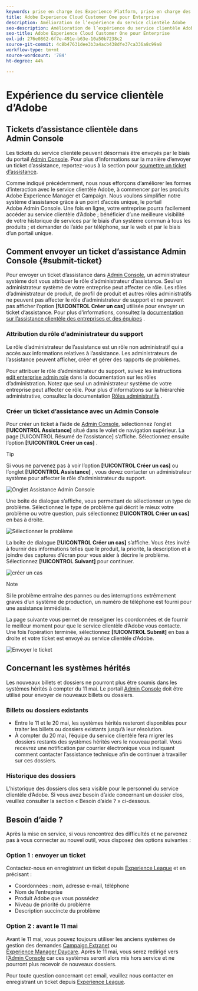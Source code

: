 ```yaml
---
keywords: prise en charge des Experience Platform, prise en charge des plateformes, prise en charge des services intelligents ; assistance clientèle ; prise en charge de l’attribution en ai ; prise en charge du rtcdp; envoyer un ticket d’assistance ; assistance clientèle
title: Adobe Experience Cloud Customer One pour Enterprise
description: Amélioration de l’expérience du service clientèle Adobe
seo-description: Amélioration de l’expérience du service clientèle Adobe
seo-title: Adobe Experience Cloud Customer One pour Enterprise
exl-id: 276e0862-6f7e-491e-b63e-10a50b7238c2
source-git-commit: 4c8b47631dee3b3a4acb438dfe37ca336a8c99a8
workflow-type: tm+mt
source-wordcount: '784'
ht-degree: 44%

---
```


# Expérience du service clientèle d’Adobe

## Tickets d’assistance clientèle dans Admin Console

Les tickets du service clientèle peuvent désormais être envoyés par le biais du portail [Admin Console](https://adminconsole.adobe.com/). Pour plus d’informations sur la manière d’envoyer un ticket d’assistance, reportez-vous à la section pour [soumettre un ticket d’assistance](#submit-ticket).

Comme indiqué précédemment, nous nous efforçons d’améliorer les formes d’interaction avec le service clientèle Adobe, à commencer par les produits Adobe Experience Manager et Campaign. Nous voulons simplifier notre système d’assistance grâce à un point d’accès unique, le portail Adobe Admin Console. Une fois en ligne, votre entreprise pourra facilement accéder au service clientèle d’Adobe ; bénéficier d’une meilleure visibilité de votre historique de services par le biais d’un système commun à tous les produits ; et demander de l’aide par téléphone, sur le web et par le biais d’un portail unique.

## Comment envoyer un ticket d’assistance Admin Console {#submit-ticket}

Pour envoyer un ticket d’assistance dans [Admin Console](https://adminconsole.adobe.com/), un administrateur système doit vous attribuer le rôle d’administrateur d’assistance. Seul un administrateur système de votre entreprise peut affecter ce rôle. Les rôles d’administrateur de produit, de profil de produit et autres rôles administratifs ne peuvent pas affecter le rôle d’administrateur de support et ne peuvent pas afficher l’option **[!UICONTROL Créer un cas]** utilisée pour envoyer un ticket d’assistance. Pour plus d’informations, consultez la [documentation sur l’assistance clientèle des entreprises et des équipes](https://helpx.adobe.com/fr/enterprise/using/support-and-expert-services.html) .

### Attribution du rôle d’administrateur du support

Le rôle d’administrateur de l’assistance est un rôle non administratif qui a accès aux informations relatives à l’assistance. Les administrateurs de l’assistance peuvent afficher, créer et gérer des rapports de problèmes.

Pour attribuer le rôle d’administrateur du support, suivez les instructions [edit enterprise admin role](https://helpx.adobe.com/enterprise/using/admin-roles.html#add-admin-teams) dans la documentation sur les rôles d’administration. Notez que seul un administrateur système de votre entreprise peut affecter ce rôle. Pour plus d’informations sur la hiérarchie administrative, consultez la documentation [Rôles administratifs](https://helpx.adobe.com/enterprise/admin-guide.html/enterprise/using/admin-roles.ug.html) .

### Créer un ticket d’assistance avec un Admin Console

Pour créer un ticket à l’aide de [Admin Console](https://adminconsole.adobe.com/), sélectionnez l’onglet **[!UICONTROL Assistance]** situé dans le volet de navigation supérieur. La page [!UICONTROL Résumé de l’assistance] s’affiche. Sélectionnez ensuite l’option **[!UICONTROL Créer un cas]** .

>[!TIP]
>
> Si vous ne parvenez pas à voir l’option **[!UICONTROL Créer un cas]** ou l’onglet **[!UICONTROL Assistance]** , vous devez contacter un administrateur système pour affecter le rôle d’administrateur du support.

![Onglet Assistance Admin Console](./assets/Support.png)

Une boîte de dialogue s’affiche, vous permettant de sélectionner un type de problème. Sélectionnez le type de problème qui décrit le mieux votre problème ou votre question, puis sélectionnez **[!UICONTROL Créer un cas]** en bas à droite.

![Sélectionner le problème](./assets/select-case-type.png)

La boîte de dialogue **[!UICONTROL Créer un cas]** s’affiche. Vous êtes invité à fournir des informations telles que le produit, la priorité, la description et à joindre des captures d’écran pour vous aider à décrire le problème. Sélectionnez **[!UICONTROL Suivant]** pour continuer.

![créer un cas](./assets/create_case.png)

>[!NOTE]
>
> Si le problème entraîne des pannes ou des interruptions extrêmement graves d’un système de production, un numéro de téléphone est fourni pour une assistance immédiate.

La page suivante vous permet de renseigner les coordonnées et de fournir le meilleur moment pour que le service clientèle d’Adobe vous contacte. Une fois l’opération terminée, sélectionnez **[!UICONTROL Submit]** en bas à droite et votre ticket est envoyé au service clientèle d’Adobe.

![Envoyer le ticket](./assets/submit_case.png)

## Concernant les systèmes hérités

Les nouveaux billets et dossiers ne pourront plus être soumis dans les systèmes hérités à compter du 11 mai.  Le portail [Admin Console](https://adminconsole.adobe.com/) doit être utilisé pour envoyer de nouveaux billets ou dossiers.

### Billets ou dossiers existants

* Entre le 11 et le 20 mai, les systèmes hérités resteront disponibles pour traiter les billets ou dossiers existants jusqu’à leur résolution.
* À compter du 20 mai, l’équipe du service clientèle fera migrer les dossiers restants des systèmes hérités vers le nouveau portail.  Vous recevrez une notification par courrier électronique vous indiquant comment contacter l’assistance technique afin de continuer à travailler sur ces dossiers.

### Historique des dossiers

L’historique des dossiers clos sera visible pour le personnel du service clientèle d’Adobe.  Si vous avez besoin d’aide concernant un dossier clos, veuillez consulter la section « Besoin d’aide ? » ci-dessous.

## Besoin d’aide ?

Après la mise en service, si vous rencontrez des difficultés et ne parvenez pas à vous connecter au nouvel outil, vous disposez des options suivantes :

### Option 1 : envoyer un ticket

Contactez-nous en enregistrant un ticket depuis [Experience League](https://experienceleague.adobe.com/?support-solution=General&amp;lang=fr#support) et en précisant :

* Coordonnées : nom, adresse e-mail, téléphone
* Nom de l’entreprise
* Produit Adobe que vous possédez
* Niveau de priorité du problème
* Description succincte du problème

### Option 2 : avant le 11 mai

Avant le 11 mai, vous pouvez toujours utiliser les anciens systèmes de gestion des demandes [Campaign Extranet](https://support.neolane.net/webApp/extranetLogin) ou [Experience Manager Daycare](https://daycare.day.com/home.html).  Après le 11 mai, vous serez redirigé vers l’[Admin Console](https://adminconsole.adobe.com/) car ces systèmes seront alors mis hors service et ne pourront plus recevoir de nouveaux dossiers.

Pour toute question concernant cet email, veuillez nous contacter en enregistrant un ticket depuis [Experience League](https://experienceleague.adobe.com/?support-solution=General#support).
